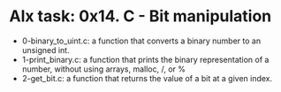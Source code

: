 # Alx task: 0x14. C - Bit manipulation

* 0-binary_to_uint.c: a function that converts a binary number to an unsigned int.
* 1-print_binary.c: a function that prints the binary representation of a number, without using arrays, malloc, /, or %
* 2-get_bit.c: a function that returns the value of a bit at a given index.
